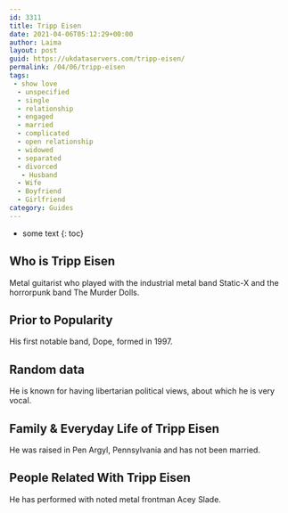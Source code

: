 ```yaml
---
id: 3311
title: Tripp Eisen
date: 2021-04-06T05:12:29+00:00
author: Laima
layout: post
guid: https://ukdataservers.com/tripp-eisen/
permalink: /04/06/tripp-eisen
tags:
 - show love
  - unspecified
  - single
  - relationship
  - engaged
  - married
  - complicated
  - open relationship
  - widowed
  - separated
  - divorced
   - Husband
  - Wife
  - Boyfriend
  - Girlfriend
category: Guides
---
```


* some text
{: toc}


## Who is Tripp Eisen
                  
                  
                  
Metal guitarist who played with the industrial metal band Static-X and the horrorpunk band The Murder Dolls.
                  
              
            
              
            
                
                
                
## Prior to Popularity
                  
                  
                  
His first notable band, Dope, formed in 1997.
                  
              
            
              
            
                
                
                
## Random data
                  
                  
                  
He is known for having libertarian political views, about which he is very vocal.
                  
              
            
              
            
                
                
                
## Family & Everyday Life of Tripp Eisen
                  
                  
                  
He was raised in Pen Argyl, Pennsylvania and has not been married.
                  
              
            
              
            
                
                
                
## People Related With Tripp Eisen
                  
                  
                  
He has performed with noted metal frontman Acey Slade.
                  
              
            
              
            
                
              
            
              
              
            
            
              
            
          
          
          